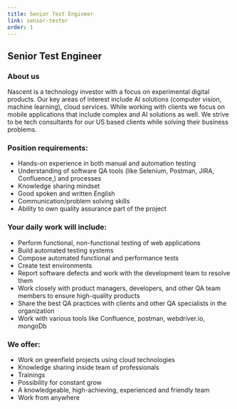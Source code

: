 ```yaml
---
title: Senior Test Engineer
link: senior-tester
order: 1
---
```

## Senior Test Engineer

### About us
Nascent is a technology investor with a focus on experimental digital products. Our key areas of interest include AI solutions (computer vision, machine learning), cloud services. While working with clients we focus on mobile applications that include complex and  AI solutions as well.
We strive to be tech consultants for our US based clients while solving their business problems.

### Position requirements:
* Hands-on experience in both manual and automation testing
* Understanding of software QA tools (like Selenium, Postman, JIRA, Confluence,) and processes
* Knowledge sharing mindset
* Good spoken and written English
* Communication/problem solving skills
* Ability to own quality assurance part of the project

### Your daily work will include:
* Perform functional, non-functional testing of web applications
* Build automated testing systems 
* Compose automated functional and performance tests
* Create test environments 
* Report software defects and work with the development team to resolve them
* Work closely with product managers, developers, and other QA team members to ensure high-quality products
* Share the best QA practices with clients and other QA specialists in the organization
* Work with various tools like Confluence, postman, webdriver.io, mongoDb

### We offer:
* Work on greenfield projects using cloud technologies
* Knowledge sharing inside team of professionals
* Trainings
* Possibility for constant grow
* A knowledgeable, high-achieving, experienced and friendly team
* Work from anywhere
